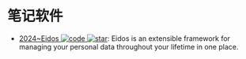# 笔记软件

- [2024~Eidos ![code](https://ng-tech.icu/assets/code.svg) ![star](https://img.shields.io/github/stars/mayneyao/eidos)](https://github.com/mayneyao/eidos): Eidos is an extensible framework for managing your personal data throughout your lifetime in one place.
